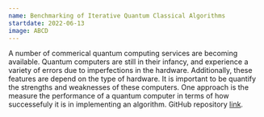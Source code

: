 ```yaml
---
name: Benchmarking of Iterative Quantum Classical Algorithms
startdate: 2022-06-13
image: ABCD
---
```

A number of commerical quantum computing services are becoming available. Quantum computers are still in their infancy, and experience  a variety of errors due to imperfections in the hardware. Additionally, these features are depend on the type of hardware. It is important to be quantify the strengths and weaknesses of these computers. One approach is the measure the performance of a quantum computer in terms of how successefuly it is in implementing an algorithm. GitHub repository [link](https://github.com/SRI-International/QC-App-Oriented-Benchmarks).
